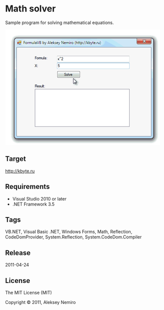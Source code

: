 ﻿# Math solver

Sample program for solving mathematical equations.

![Preview](preview.gif)

## Target

http://kbyte.ru

## Requirements

* Visual Studio 2010 or later
* .NET Framework 3.5

## Tags 

VB.NET, Visual Basic .NET, Windows Forms, Math, Reflection, CodeDomProvider, System.Reflection, System.CodeDom.Compiler

## Release

2011-04-24

## License

The MIT License (MIT)

Copyright © 2011, Aleksey Nemiro